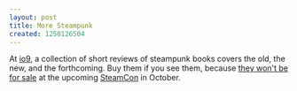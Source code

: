 ```yaml
---
layout: post
title: More Steampunk
created: 1250126504
---
```

At [io9](http://io9.com/5334141/in-which-some-steampunk-novels-are-discussed), a collection of short reviews of steampunk books covers the old, the new, and the forthcoming.  Buy them if you see them, because [they won't be for sale](http://io9.com/5333489/the-steampunk-convention-where-you-cant-buy-books) at the upcoming [SteamCon](http://www.steam-con.com/) in October.
